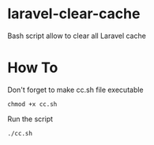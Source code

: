 # laravel-clear-cache
Bash script allow to clear all Laravel cache

# How To

Don't forget to make cc.sh file executable

`chmod +x cc.sh`

Run the script

`./cc.sh`

